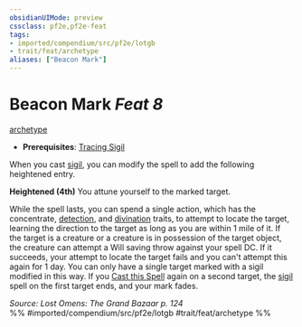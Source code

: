 ```yaml
---
obsidianUIMode: preview
cssclass: pf2e,pf2e-feat
tags:
- imported/compendium/src/pf2e/lotgb
- trait/feat/archetype
aliases: ["Beacon Mark"]
---
```

# Beacon Mark  *Feat 8*  
[archetype](archetype.md)  

- **Prerequisites**: [Tracing Sigil](tracing-sigil-lotgb.md)

When you cast [sigil](../spells/sigil.md), you can modify the spell to add the following heightened entry.

**Heightened (4th)** You attune yourself to the marked target.

While the spell lasts, you can spend a single action, which has the concentrate, [detection](detection.md), and [divination](divination.md) traits, to attempt to locate the target, learning the direction to the target as long as you are within 1 mile of it. If the target is a creature or a creature is in possession of the target object, the creature can attempt a Will saving throw against your spell DC. If it succeeds, your attempt to locate the target fails and you can't attempt this again for 1 day. You can only have a single target marked with a sigil modified in this way. If you [Cast this Spell](cast-a-spell.md) again on a second target, the [sigil](../spells/sigil.md) spell on the first target ends, and your mark fades.

*Source: Lost Omens: The Grand Bazaar p. 124*  
%% #imported/compendium/src/pf2e/lotgb #trait/feat/archetype %%